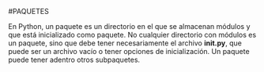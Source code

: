 #PAQUETES

En Python, un paquete es un directorio en el que se almacenan módulos y que está inicializado como paquete. No cualquier directorio con módulos es un paquete, sino que debe tener necesariamente el archivo **__init__.py**, que puede ser un archivo vacío o tener opciones de inicialización. Un paquete puede tener adentro otros subpaquetes.